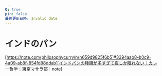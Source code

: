 ```yaml
---
Q: true
pin: false
最終更新日時: Invalid date
---
```

# インドのパン

[https://note.com/philosophycurry/n/n659d9825f6b5`#3394aab8-b0c9-4a09-ab8f-854fd88ddab1`インドパンの種類が多すぎて夜しか眠れない｜カレー哲学｜東京マサラ部｜note]